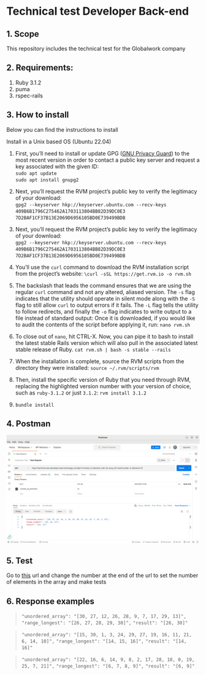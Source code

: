 # Technical test Developer Back-end

## 1. Scope

This repository includes the technical test for the Globalwork company

## 2. Requirements:

1.  Ruby 3.1.2
2.  puma
3.  rspec-rails

## 3. How to install

Below you can find the instructions to install 

Install in a Unix based OS (Ubuntu 22.04)
1. First, you’ll need to install or update GPG ([GNU Privacy Guard](https://www.gnupg.org/)) to the most recent version in order to contact a public key server and request a key associated with the given ID:  
`sudo apt update`  
`sudo apt install gnupg2`  

2. Next, you’ll request the RVM project’s public key to verify the legitimacy of your download:  
`gpg2 --keyserver hkp://keyserver.ubuntu.com --recv-keys 409B6B1796C275462A1703113804BB82D39DC0E3 7D2BAF1CF37B13E2069D6956105BD0E739499BDB`  

3. Next, you’ll request the RVM project’s public key to verify the legitimacy of your download:  
`gpg2 --keyserver hkp://keyserver.ubuntu.com --recv-keys 409B6B1796C275462A1703113804BB82D39DC0E3 7D2BAF1CF37B13E2069D6956105BD0E739499BDB`  

4. You’ll use the  `curl`  command to download the RVM installation script from the project’s website:
`\curl -sSL https://get.rvm.io -o rvm.sh`  

5. The backslash that leads the command ensures that we are using the regular  `curl`  command and not any altered, aliased version. The  `-s`  flag indicates that the utility should operate in silent mode along with the  `-S`  flag to still allow  `curl`  to output errors if it fails. The  `-L`  flag tells the utility to follow redirects, and finally the  `-o`  flag indicates to write output to a file instead of standard output:
Once it is downloaded, if you would like to audit the contents of the script before applying it, run:
`nano rvm.sh`  

6. To close out of `nano`, hit CTRL-X.
Now, you can pipe it to bash to install the latest stable Rails version which will also pull in the associated latest stable release of Ruby.
`cat rvm.sh | bash -s stable --rails`  

7. When the installation is complete, source the RVM scripts from the directory they were installed:
`source ~/.rvm/scripts/rvm`  

8. Then, install the specific version of Ruby that you need through RVM, replacing the highlighted version number with your version of choice, such as `ruby-3.1.2` or just `3.1.2`:
`rvm install 3.1.2`  
9. `bundle install`  

## 4. Postman

![example query with postman to endpoint](https://raw.githubusercontent.com/ralzate/Postman_image/master/Screenshot%20from%202022-10-03%2003-36-27.png?token=GHSAT0AAAAAABZNN5WJYRTGUAMX5DTMLPP4YZ2UFRQ)

## 5. Test
Go to [this](https://technical-test-developer-back.herokuapp.com/api/v1/number_of_elements_that_the_array_will_have?number_of_elements=12) url and change the number at the end of the url to set the number of elements in the array and make tests

## 6. Response examples

 >`"unordered_array": "[30, 27, 12, 26, 28, 9, 7, 17, 29, 13]",`
 `"range_longest": "[26, 27, 28, 29, 30]",`
 `"result": "[26, 30]"`

 >`"unordered_array": "[15, 30, 1, 3, 24, 29, 27, 19, 16, 11, 21, 6, 14, 10]",`
  `"range_longest": "[14, 15, 16]",`
  `"result": "[14, 16]"`

 >`"unordered_array": "[22, 16, 6, 14, 9, 8, 2, 17, 28, 18, 0, 19, 25, 7, 21]",`
  `"range_longest": "[6, 7, 8, 9]",`
  `"result": "[6, 9]"`